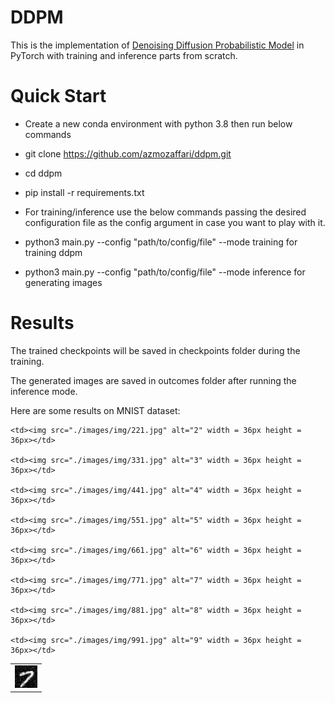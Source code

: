 # DDPM

This is the implementation of [Denoising Diffusion Probabilistic Model](https://arxiv.org/abs/2006.11239) in PyTorch with training and inference parts from scratch.


# Quick Start
* Create a new conda environment with python 3.8 then run below commands

* git clone https://github.com/azmozaffari/ddpm.git

* cd ddpm

* pip install -r requirements.txt

* For training/inference use the below commands passing the desired configuration file as the config argument in case you want to play with it.

* python3 main.py --config "path/to/config/file" --mode training       for training ddpm

* python3 main.py --config "path/to/config/file" --mode inference      for generating images

# Results
The trained checkpoints will be saved in checkpoints folder during the training.

The generated images are saved in outcomes folder after running the inference mode.

Here are some results on MNIST dataset:

<table>
  <tr>
    <td> <img src="./images/111.jpg"  alt="1" width = 36px height = 36px ></td>
    
    <td><img src="./images/img/221.jpg" alt="2" width = 36px height = 36px></td>
    
    <td><img src="./images/img/331.jpg" alt="3" width = 36px height = 36px></td>
    
    <td><img src="./images/img/441.jpg" alt="4" width = 36px height = 36px></td>
    
    <td><img src="./images/img/551.jpg" alt="5" width = 36px height = 36px></td>
    
    <td><img src="./images/img/661.jpg" alt="6" width = 36px height = 36px></td>
    
    <td><img src="./images/img/771.jpg" alt="7" width = 36px height = 36px></td>
    
    <td><img src="./images/img/881.jpg" alt="8" width = 36px height = 36px></td>
    
    <td><img src="./images/img/991.jpg" alt="9" width = 36px height = 36px></td>
   </tr> 
</table>
